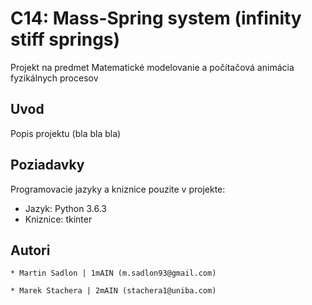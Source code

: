 # C14: Mass-Spring system (infinity stiff springs)

Projekt na predmet Matematické modelovanie a počítačová animácia fyzikálnych procesov

## Uvod

Popis projektu (bla bla bla)

## Poziadavky

Programovacie jazyky a kniznice pouzite v projekte:


* Jazyk: Python 3.6.3
* Kniznice: tkinter


## Autori

```
* Martin Sadlon | 1mAIN (m.sadlon93@gmail.com)

```
```
* Marek Stachera | 2mAIN (stachera1@uniba.com)

```